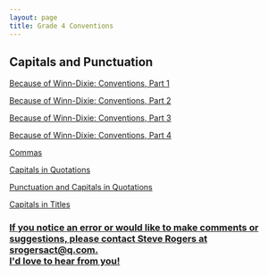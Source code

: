 ```yaml
---
layout: page
title: Grade 4 Conventions
---
```


<h2>Capitals and Punctuation</h2>

<a href="/tutorials-v4/BOWD_conventions_v1">Because of Winn-Dixie: Conventions, Part 1

<a href="/tutorials-v4/BOWD_conventions_v2">Because of Winn-Dixie: Conventions, Part 2

<a href="/tutorials-v4/BOWD_conventions_v3">Because of Winn-Dixie: Conventions, Part 3

<a href="/tutorials-v4/BOWD_conventions_v4">Because of Winn-Dixie: Conventions, Part 4

<!-- <a href="/tutorials-v4/pronouns/index.html">Pronouns, Antecedents, and Similar Ideas</a> -->
<a href="/tutorials-v4/commas_v1">Commas

<a href="/tutorials-v4/quotations_v1">Capitals in Quotations

<a href="/tutorials-v4/quotations_v2">Punctuation and Capitals in Quotations

<a href="/tutorials-v4/titles_v1">Capitals in Titles



<h3>If you notice an error or would like to make comments or suggestions, please contact Steve Rogers at srogersact@q.com. 
<br>I'd love to hear from you!</h3>

<!-- <a href="/tutorials-v4/spelling_sample/index.html">Spelling Sample Problem -->